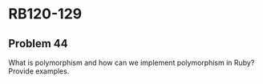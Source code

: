 # RB120-129
## Problem 44

What is polymorphism and how can we implement polymorphism in Ruby? Provide examples.
